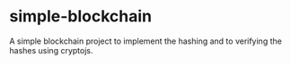 # simple-blockchain
A simple blockchain project to implement the hashing and to verifying the hashes using cryptojs.
